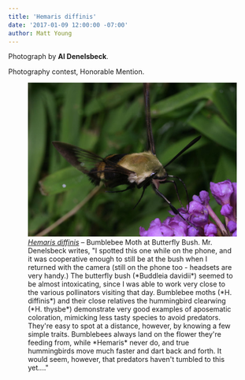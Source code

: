 ```yaml
---
title: 'Hemaris diffinis'
date: '2017-01-09 12:00:00 -07:00'
author: Matt Young
---
```

Photograph by **Al Denelsbeck**.

Photography contest, Honorable Mention.

<figure>
<img src="/uploads/2017/Denelsbeck.Hemaris_diffinis.jpg" alt="Pentatomidae" />
<figcaption>
<a href="https://en.wikipedia.org/wiki/Hemaris_diffinis"><i>Hemaris diffinis</i></a> – Bumblebee Moth at Butterfly Bush. Mr. Denelsbeck writes, "I spotted this one while on the phone, and it was cooperative enough to still be at the bush when I returned with the camera (still on the phone too - headsets are very handy.) The butterfly bush (*Buddleia davidii*) seemed to be almost intoxicating, since I was able to work very close to the various pollinators visiting that day. Bumblebee moths (*H. diffinis*) and their close relatives the hummingbird clearwing (*H. thysbe*) demonstrate very good examples of aposematic coloration, mimicking less tasty species to avoid predators. They're easy to spot at a distance, however, by knowing a few simple traits. Bumblebees always land on the flower they're feeding from, while *Hemaris* never do, and true hummingbirds move much faster and dart back and forth. It would seem, however, that predators haven't tumbled to this yet...."
</figcaption>
</figure>
